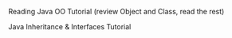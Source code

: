 Reading
Java OO Tutorial (review Object and Class, read the rest)

Java Inheritance & Interfaces Tutorial